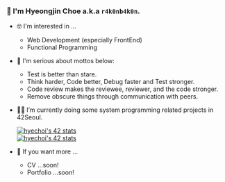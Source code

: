 ### 🙋 I'm Hyeongjin Choe a.k.a `r4k0nb4k0n`.

- 🤓 I'm interested in ...

  - Web Development (especially FrontEnd)
  - Functional Programming

- 🧐 I'm serious about mottos below:

  - Test is better than stare.  
  - Think harder, Code better, Debug faster and Test stronger.  
  - Code review makes the reviewee, reviewer, and the code stronger.  
  - Remove obscure things through communication with peers.

- 🧑‍💻 I’m currently doing some system programming related projects in 42Seoul.

  [![hyechoi's 42 stats](https://badge42.herokuapp.com/api/stats/hyechoi)](https://github.com/JaeSeoKim/badge42)  
  [![hyechoi's 42 stats](https://badge42.herokuapp.com/api/stats/hyechoi?cursus=C%20Piscine)](https://github.com/JaeSeoKim/badge42)

- 💁 If you want more ...

  - CV ...soon!
  - Portfolio ...soon!

<!--
**r4k0nb4k0n/r4k0nb4k0n** is a ✨ _special_ ✨ repository because its `README.md` (this file) appears on your GitHub profile.

Here are some ideas to get you started:

- 🔭 I’m currently working on ...

- 👯 I’m looking to collaborate on ...
- 🤔 I’m looking for help with ...
- 💬 Ask me about ...
- 📫 How to reach me: ...
- 😄 Pronouns: ...
- ⚡ Fun fact: ...
-->

